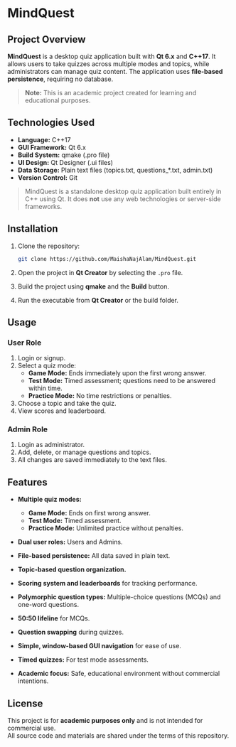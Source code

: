 # MindQuest 

## Project Overview
**MindQuest** is a desktop quiz application built with **Qt 6.x** and **C++17**. It allows users to take quizzes across multiple modes and topics, while administrators can manage quiz content. The application uses **file-based persistence**, requiring no database.

> **Note:** This is an academic project created for learning and educational purposes.

## Technologies Used

- **Language:** C++17  
- **GUI Framework:** Qt 6.x  
- **Build System:** qmake (.pro file)  
- **UI Design:** Qt Designer (.ui files)  
- **Data Storage:** Plain text files (topics.txt, questions_*.txt, admin.txt)  
- **Version Control:** Git  

> MindQuest is a standalone desktop quiz application built entirely in C++ using Qt. It does **not** use any web technologies or server-side frameworks.


## Installation

1. Clone the repository:  
   ```bash
   git clone https://github.com/MaishaNajAlam/MindQuest.git

2. Open the project in **Qt Creator** by selecting the `.pro` file.

3. Build the project using **qmake** and the **Build** button.

4. Run the executable from **Qt Creator** or the build folder.
## Usage

### User Role

1. Login or signup.  
2. Select a quiz mode:  
   - **Game Mode:** Ends immediately upon the first wrong answer.  
   - **Test Mode:** Timed assessment; questions need to be answered within time.  
   - **Practice Mode:** No time restrictions or penalties.  
3. Choose a topic and take the quiz.  
4. View scores and leaderboard.  

### Admin Role

1. Login as administrator.  
2. Add, delete, or manage questions and topics.  
3. All changes are saved immediately to the text files.
## Features

- **Multiple quiz modes:**  
  - **Game Mode:** Ends on first wrong answer.  
  - **Test Mode:** Timed assessment.  
  - **Practice Mode:** Unlimited practice without penalties.  

- **Dual user roles:** Users and Admins.  

- **File-based persistence:** All data saved in plain text.  

- **Topic-based question organization.**  

- **Scoring system and leaderboards** for tracking performance.  

- **Polymorphic question types:** Multiple-choice questions (MCQs) and one-word questions.  

- **50:50 lifeline** for MCQs.  

- **Question swapping** during quizzes.  

- **Simple, window-based GUI navigation** for ease of use.  

- **Timed quizzes:** For test mode assessments.  

- **Academic focus:** Safe, educational environment without commercial intentions.
## License

This project is for **academic purposes only** and is not intended for commercial use.  
All source code and materials are shared under the terms of this repository.  


